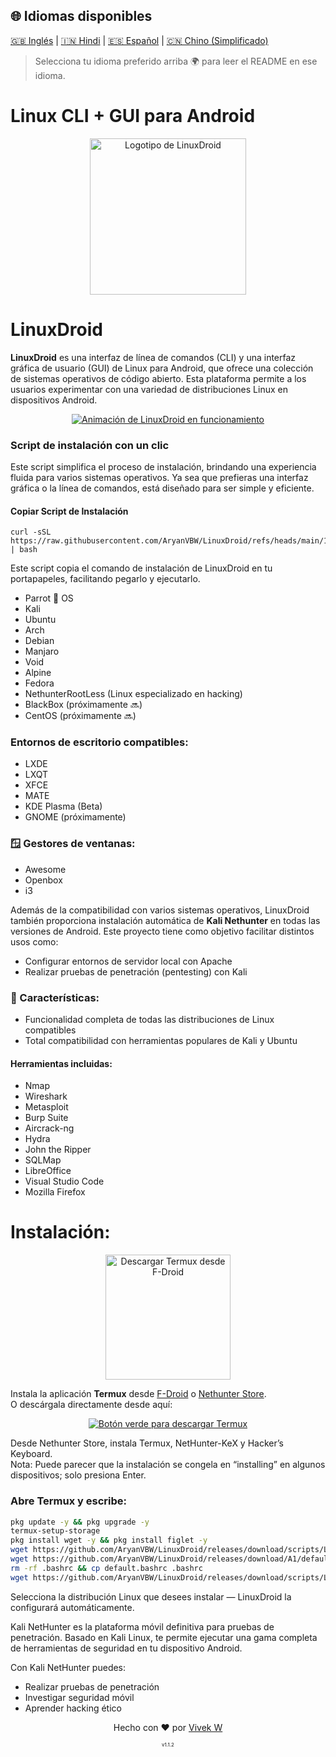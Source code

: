 ## 🌐 Idiomas disponibles
[🇬🇧 Inglés](../../README.md) | [🇮🇳 Hindi](README.hi.md) | [🇪🇸 Español](README.es.md) | [🇨🇳 Chino (Simplificado)](README.zh.md)

> Selecciona tu idioma preferido arriba 🌍 para leer el README en ese idioma.

# Linux CLI + GUI para Android
<p align="center">
   <a href="https://github.com/AryanVBw">
<img src="https://raw.githubusercontent.com/AryanVBW/LinuxDroid/main/LinuxDroid/Banner/IMG_20231220_014524-removebg-preview.png" height="250" alt="Logotipo de LinuxDroid"></a></p>

# LinuxDroid

**LinuxDroid** es una interfaz de línea de comandos (CLI) y una interfaz gráfica de usuario (GUI) de Linux para Android, que ofrece una colección de sistemas operativos de código abierto. Esta plataforma permite a los usuarios experimentar con una variedad de distribuciones Linux en dispositivos Android.
<p align="center">  
   <a href="https://github.com/AryanVBW/LinuxDroid/tree/main#linuxdroid">
<img src="https://github.com/AryanVBW/LinuxDroid/releases/download/L1/Os2.gif" alt="Animación de LinuxDroid en funcionamiento"></a></p>

### Script de instalación con un clic
Este script simplifica el proceso de instalación, brindando una experiencia fluida para varios sistemas operativos. Ya sea que prefieras una interfaz gráfica o la línea de comandos, está diseñado para ser simple y eficiente.

#### Copiar Script de Instalación
```
curl -sSL https://raw.githubusercontent.com/AryanVBW/LinuxDroid/refs/heads/main/1click.install.sh | bash
```

Este script copia el comando de instalación de LinuxDroid en tu portapapeles, facilitando pegarlo y ejecutarlo.
   - Parrot 🦜 OS  
   - Kali  
   - Ubuntu  
   - Arch  
   - Debian  
   - Manjaro  
   - Void  
   - Alpine  
   - Fedora  
   - NethunterRootLess (Linux especializado en hacking)  
   - BlackBox (próximamente 🔜)  
   - CentOS (próximamente 🔜)

### Entornos de escritorio compatibles:
- LXDE  
- LXQT  
- XFCE  
- MATE  
- KDE Plasma (Beta)  
- GNOME (próximamente)

### 🪟 Gestores de ventanas:
- Awesome  
- Openbox  
- i3  

Además de la compatibilidad con varios sistemas operativos, LinuxDroid también proporciona instalación automática de **Kali Nethunter** en todas las versiones de Android. Este proyecto tiene como objetivo facilitar distintos usos como:

- Configurar entornos de servidor local con Apache  
- Realizar pruebas de penetración (pentesting) con Kali  

### 🌟 Características:
- Funcionalidad completa de todas las distribuciones de Linux compatibles  
- Total compatibilidad con herramientas populares de Kali y Ubuntu  

#### Herramientas incluidas:
- Nmap  
- Wireshark  
- Metasploit  
- Burp Suite  
- Aircrack-ng  
- Hydra  
- John the Ripper  
- SQLMap  
- LibreOffice  
- Visual Studio Code  
- Mozilla Firefox  

<h1>Instalación:</h1>
<p align="center">
   <a href="https://f-droid.org/packages/com.termux/"><img src="https://github.com/AryanVBW/LinuxDroid/releases/download/S1/Step1.png" height="200" alt="Descargar Termux desde F-Droid"></a></p>

Instala la aplicación **Termux** desde [F-Droid](https://f-droid.org/) o [Nethunter Store](https://store.nethunter.com/packages/com.termux/).  
O descárgala directamente desde aquí:  

<p align="center">
   <a href="https://f-droid.org/repo/com.termux_118.apk"><img src="https://github.com/AryanVBW/Myimage/releases/download/m2/25860-7-download-now-button-glossy-green.png" alt="Botón verde para descargar Termux"></a></p>

Desde Nethunter Store, instala Termux, NetHunter-KeX y Hacker’s Keyboard.  
Nota: Puede parecer que la instalación se congela en “installing” en algunos dispositivos; solo presiona Enter.

### Abre Termux y escribe:
```bash
pkg update -y && pkg upgrade -y
termux-setup-storage
pkg install wget -y && pkg install figlet -y 
wget https://github.com/AryanVBW/LinuxDroid/releases/download/scripts/LinuxDroidmenu.sh && chmod +x LinuxDroidmenu.sh
wget https://github.com/AryanVBW/LinuxDroid/releases/download/A1/default.bashrc && chmod +x default.bashrc
rm -rf .bashrc && cp default.bashrc .bashrc
wget https://github.com/AryanVBW/LinuxDroid/releases/download/scripts/LinuxDroid.sh && chmod +x LinuxDroid.sh && bash LinuxDroid.sh
```

Selecciona la distribución Linux que desees instalar — LinuxDroid la configurará automáticamente.

Kali NetHunter es la plataforma móvil definitiva para pruebas de penetración. Basado en Kali Linux, te permite ejecutar una gama completa de herramientas de seguridad en tu dispositivo Android.

Con Kali NetHunter puedes:
- Realizar pruebas de penetración  
- Investigar seguridad móvil  
- Aprender hacking ético  

<p align="center">Hecho con ❤️ por <a href="aryanvbw.github.io">Vivek W</a></p>
<p align="center" style="font-size: 8px">v1.1.2</p>
